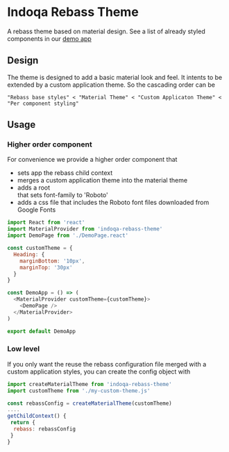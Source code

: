 # Indoqa Rebass Theme

A rebass theme based on material design. See a list of already styled components in our [demo app](https://indoqa.github.io/indoqa-rebass-theme/)

## Design

The theme is designed to add a basic material look and feel. It intents to be extended by a custom application theme. So the cascading order can be
```
"Rebass base styles" < "Material Theme" < "Custom Applicaton Theme" < "Per component styling"
```

## Usage

### Higher order component

For convenience we provide a higher order component that
  * sets app the rebass child context
  * merges a custom application theme into the material theme
  * adds a root <div> that sets font-family to 'Roboto'
  * adds a css file that includes the Roboto font files downloaded from Google Fonts

```javascript
import React from 'react'
import MaterialProvider from 'indoqa-rebass-theme'
import DemoPage from './DemoPage.react'

const customTheme = {
  Heading: {
    marginBottom: '10px',
    marginTop: '30px'
  }
}

const DemoApp = () => (
  <MaterialProvider customTheme={customTheme}>
    <DemoPage />
  </MaterialProvider>
)

export default DemoApp

```  

### Low level 

If you only want the reuse the rebass configuration file merged with a custom application styles, you can create the config object with 
```javascript
import createMaterialTheme from 'indoqa-rebass-theme'
import customTheme from './my-custom-theme.js'

const rebassConfig = createMaterialTheme(customTheme)
....
getChildContext() {
 return {
  rebass: rebassConfig
 }
}
```
